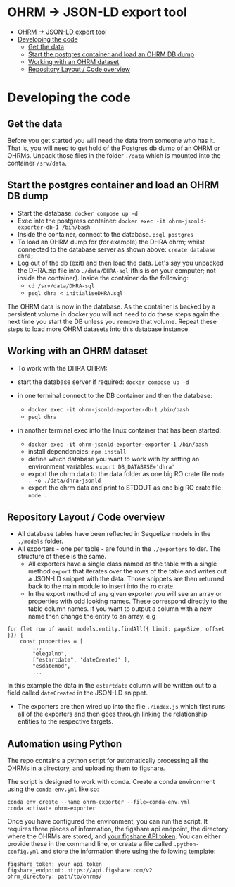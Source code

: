 # OHRM -> JSON-LD export tool

-   [OHRM -\> JSON-LD export tool](#ohrm---json-ld-export-tool)
-   [Developing the code](#developing-the-code)
    -   [Get the data](#get-the-data)
    -   [Start the postgres container and load an OHRM DB dump](#start-the-postgres-container-and-load-an-ohrm-db-dump)
    -   [Working with an OHRM dataset](#working-with-an-ohrm-dataset)
    -   [Repository Layout / Code overview](#repository-layout--code-overview)

# Developing the code

## Get the data

Before you get started you will need the data from someone who has it. That is, you will need to get
hold of the Postgres db dump of an OHRM or OHRMs. Unpack those files in the folder `./data` which is
mounted into the container `/srv/data`.

## Start the postgres container and load an OHRM DB dump

-   Start the database: `docker compose up -d`
-   Exec into the postgress container: `docker exec -it ohrm-jsonld-exporter-db-1 /bin/bash`
-   Inside the container, connect to the database. `psql postgres`
-   To load an OHRM dump for (for example) the DHRA ohrm; whilst connected to the database server as
    shown above: `create database dhra;`
-   Log out of the db (exit) and then load the data. Let's say you unpacked the DHRA.zip file into
    `./data/DHRA-sql` (this is on your computer; not inside the container). Inside the container do
    the following:
    -   `cd /srv/data/DHRA-sql`
    -   `psql dhra < initialiseDHRA.sql`

The OHRM data is now in the database. As the container is backed by a persistent volume in docker
you will not need to do these steps again the next time you start the DB unless you remove that
volume. Repeat these steps to load more OHRM datasets into this database instance.

## Working with an OHRM dataset

-   To work with the DHRA OHRM:

-   start the database server if required: `docker compose up -d`
-   in one terminal connect to the DB container and then the database:
    -   `docker exec -it ohrm-jsonld-exporter-db-1 /bin/bash`
    -   `psql dhra`
-   in another terminal exec into the linux container that has been started:
    -   `docker exec -it ohrm-jsonld-exporter-exporter-1 /bin/bash`
    -   install dependencies: `npm install`
    -   define which database you want to work with by setting an environment variables:
        `export DB_DATABASE='dhra'`
    -   export the ohrm data to the data folder as one big RO crate file
        `node . -o ./data/dhra-jsonld`
    -   export the ohrm data and print to STDOUT as one big RO crate file: `node .`

## Repository Layout / Code overview

-   All database tables have been reflected in Sequelize models in the `./models` folder.
-   All exporters - one per table - are found in the `./exporters` folder. The structure of these is
    the same.
    -   All exporters have a single class named as the table with a single method `export` that
        iterates over the rows of the table and writes out a JSON-LD snippet with the data. Those
        snippets are then returned back to the main module to insert into the ro crate.
    -   In the export method of any given exporter you will see an array or properties with odd
        looking names. These correspond directly to the table column names. If you want to output a
        column with a new name then change the entry to an array. e.g

```
for (let row of await models.entity.findAll({ limit: pageSize, offset })) {
    const properties = [
        ...
        "elegalno",
        ["estartdate", 'dateCreated' ],
        "esdatemod",
        ...
```

In this example the data in the `estartdate` column will be written out to a field called
`dateCreated` in the JSON-LD snippet.

-   The exporters are then wired up into the file `./index.js` which first runs all of the exporters
    and then goes through linking the relationship entities to the respective targets.

## Automation using Python

The repo contains a python script for automatically processing all the OHRMs in a directory, and uploading them to figshare.

The script is designed to work with conda. Create a conda environment using the `conda-env.yml` like so:

```{bash}
conda env create --name ohrm-exporter --file=conda-env.yml
conda activate ohrm-exporter
```

Once you have configured the environment, you can run the script. It requires three pieces of information, the figshare api endpoint, the directory where the OHRMs are stored, and [your figshare API token](https://help.figshare.com/article/how-to-get-a-personal-token). You can either provide these in the command line, or create a file called `.python-config.yml` and store the information there using the following template:

```{yaml}
figshare_token: your api token
figshare_endpoint: https://api.figshare.com/v2
ohrm_directory: path/to/ohrms/
```